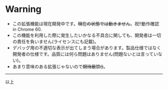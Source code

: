 # Warning  
  
* この拡張機能は現在開発中です。~~現在の状態では動きません~~。祝!!動作確認  in Chrome 60.
* この機能を利用した際に発生したいかなる不具合に関しても、開発者は一切の責任を負いません(ライセンスにも記載)。  
* デバッグ用の不適切な表示が出てしまう場合があります。製品仕様ではなく開発者の仕様です。品質には何ら問題はありません(問題ないとは言っていない)。
* あまり意味のある拡張じゃないので~~期待厳禁()~~。  
***  
以上  